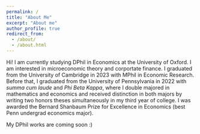 ```yaml
---
permalink: /
title: "About Me"
excerpt: "About me"
author_profile: true
redirect_from:
  - /about/
  - /about.html
---
```


Hi! I am currently studying DPhil in Economics at the University of Oxford. I am interested in microeconomic theory and corportate finance. I graduated from the University of Cambridge in 2023 with MPhil in Economic Research. Before that, I graduated from the University of Pennsylvania in 2022 with *summa cum laude* and *Phi Beta Kappa*, where I double majored in mathematics and economics and received distinction in both majors by writing two honors theses simultaneously in my third year of college. I was awarded the Bernard Shanbaum Prize for Excellence in Economics (best Penn undergrad economics major). 

My DPhil works are coming soon :)
